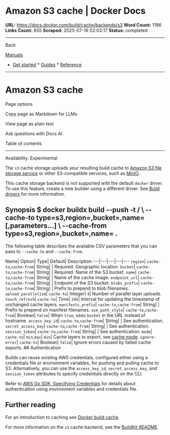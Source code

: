 # Amazon S3 cache | Docker Docs

**URL:** https://docs.docker.com/build/cache/backends/s3
**Word Count:** 1196
**Links Count:** 655
**Scraped:** 2025-07-16 02:03:17
**Status:** completed

---

Back

[Manuals](https://docs.docker.com/manuals/)

  * [Get started](https://docs.docker.com/get-started/)   * [Guides](https://docs.docker.com/guides/)   * [Reference](https://docs.docker.com/reference/)

* * *

# Amazon S3 cache

Page options

Copy page as Markdown for LLMs

View page as plain text

Ask questions with Docs AI

Table of contents

* * *

Availability: Experimental 

The `s3` cache storage uploads your resulting build cache to [Amazon S3 file storage service](https://aws.amazon.com/s3/) or other S3-compatible services, such as [MinIO](https://min.io/).

This cache storage backend is not supported with the default `docker` driver. To use this feature, create a new builder using a different driver. See [Build drivers](https://docs.docker.com/build/builders/drivers/) for more information.

## Synopsis               $ docker buildx build --push -t <user>/<image> \       --cache-to type=s3,region=<region>,bucket=<bucket>,name=<cache-image>[,parameters...] \       --cache-from type=s3,region=<region>,bucket=<bucket>,name=<cache-image> .     

The following table describes the available CSV parameters that you can pass to `--cache-to` and `--cache-from`.

Name| Option| Type| Default| Description   ---|---|---|---|---   `region`| `cache-to`,`cache-from`| String| | Required. Geographic location.   `bucket`| `cache-to`,`cache-from`| String| | Required. Name of the S3 bucket.   `name`| `cache-to`,`cache-from`| String| | Name of the cache image.   `endpoint_url`| `cache-to`,`cache-from`| String| | Endpoint of the S3 bucket.   `blobs_prefix`| `cache-to`,`cache-from`| String| | Prefix to prepend to blob filenames.   `upload_parallelism`| `cache-to`| Integer| `4`| Number of parallel layer uploads.   `touch_refresh`| `cache-to`| Time| `24h`| Interval for updating the timestamp of unchanged cache layers.   `manifests_prefix`| `cache-to`,`cache-from`| String| | Prefix to prepend on manifest filenames.   `use_path_style`| `cache-to`,`cache-from`| Boolean| `false`| When `true`, uses `bucket` in the URL instead of hostname.   `access_key_id`| `cache-to`,`cache-from`| String| | See authentication.   `secret_access_key`| `cache-to`,`cache-from`| String| | See authentication.   `session_token`| `cache-to`,`cache-from`| String| | See authentication.   `mode`| `cache-to`| `min`,`max`| `min`| Cache layers to export, see [cache mode](https://docs.docker.com/build/cache/backends/#cache-mode).   `ignore-error`| `cache-to`| Boolean| `false`| Ignore errors caused by failed cache exports.      ## Authentication

Buildx can reuse existing AWS credentials, configured either using a credentials file or environment variables, for pushing and pulling cache to S3. Alternatively, you can use the `access_key_id`, `secret_access_key`, and `session_token` attributes to specify credentials directly on the CLI.

Refer to [AWS Go SDK, Specifying Credentials](https://docs.aws.amazon.com/sdk-for-go/v1/developer-guide/configuring-sdk.html#specifying-credentials) for details about authentication using environment variables and credentials file.

## Further reading

For an introduction to caching see [Docker build cache](https://docs.docker.com/build/cache/).

For more information on the `s3` cache backend, see the [BuildKit README](https://github.com/moby/buildkit#s3-cache-experimental).